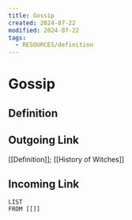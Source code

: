 ```yaml
---
title: Gossip
created: 2024-07-22
modified: 2024-07-22
tags:
  - RESOURCES/definition
---
```

# Gossip
## Definition

## Outgoing Link
[[Definition]]; [[History of Witches]]
## Incoming Link
```dataview
LIST
FROM [[]]
```
